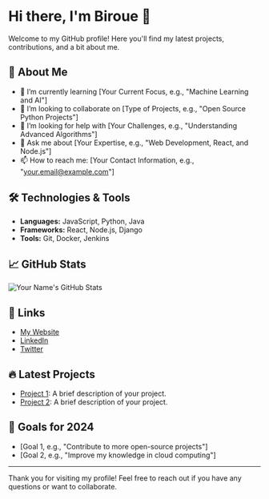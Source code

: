 # Hi there, I'm Biroue 👋

Welcome to my GitHub profile! Here you'll find my latest projects, contributions, and a bit about me.

## 🚀 About Me

- 🌱 I’m currently learning [Your Current Focus, e.g., "Machine Learning and AI"]
- 👯 I’m looking to collaborate on [Type of Projects, e.g., "Open Source Python Projects"]
- 🤔 I’m looking for help with [Your Challenges, e.g., "Understanding Advanced Algorithms"]
- 💬 Ask me about [Your Expertise, e.g., "Web Development, React, and Node.js"]
- 📫 How to reach me: [Your Contact Information, e.g., "your.email@example.com"]

## 🛠️ Technologies & Tools

- **Languages:** JavaScript, Python, Java
- **Frameworks:** React, Node.js, Django
- **Tools:** Git, Docker, Jenkins

## 📈 GitHub Stats

![Your Name's GitHub Stats](https://github-readme-stats.vercel.app/api?username=your-username&show_icons=true&hide_title=true&hide=prs&count_private=true&theme=radical)

## 🔗 Links

- [My Website](https://yourwebsite.com)
- [LinkedIn](https://www.linkedin.com/in/isaac-biroue/)
- [Twitter](https://twitter.com/yourusername)

## 🔥 Latest Projects

- [Project 1](https://github.com/your-username/project-1): A brief description of your project.
- [Project 2](https://github.com/your-username/project-2): A brief description of your project.

## 🎯 Goals for 2024

- [Goal 1, e.g., "Contribute to more open-source projects"]
- [Goal 2, e.g., "Improve my knowledge in cloud computing"]

---

Thank you for visiting my profile! Feel free to reach out if you have any questions or want to collaborate.
